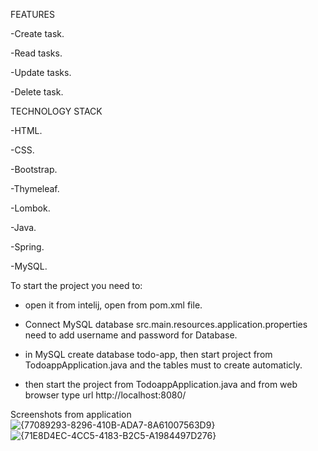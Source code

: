 FEATURES

-Create task.

-Read tasks.

-Update tasks.

-Delete task.


TECHNOLOGY STACK

-HTML.

-CSS.

-Bootstrap.

-Thymeleaf.  

-Lombok. 

-Java.  

-Spring.

-MySQL.

To start the project you need to:

- open it from intelij, open from pom.xml file.

- Connect MySQL database src.main.resources.application.properties need to add username and password for Database.

- in MySQL create database todo-app, then start project from TodoappApplication.java and the tables must to create automaticly.

- then start the project from TodoappApplication.java and from web browser type url http://localhost:8080/ 

Screenshots from application
![{77089293-8296-410B-ADA7-8A61007563D9}](https://github.com/user-attachments/assets/039e4633-ef06-4ea1-b3f5-e28d94c95fa2)
 ![{71E8D4EC-4CC5-4183-B2C5-A1984497D276}](https://github.com/user-attachments/assets/c71e79b4-c27b-4947-be9d-224940a964e9)

